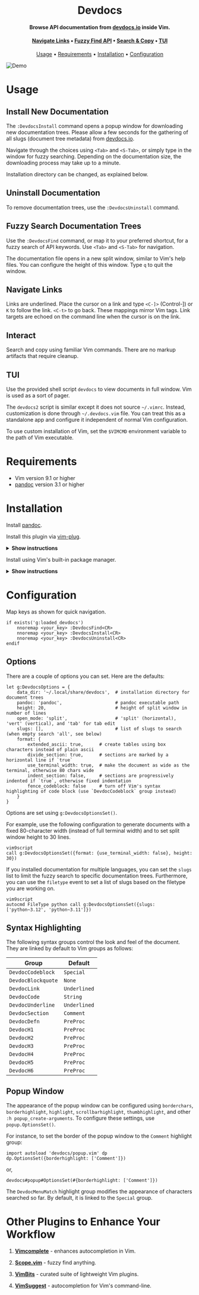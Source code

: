 
<h1 align="center"> Devdocs </h1>

<h4 align="center"> Browse API documentation from <a href="https://devdocs.io">devdocs.io</a> inside Vim.</h4>

<h4 align="center">
  <a href="#navigate-links">Navigate Links</a> •
  <a href="#fuzzy-search-documentation-trees">Fuzzy Find API</a> •
  <a href="#interact">Search & Copy</a> •
  <a href="#tui">TUI</a>
</h4>

<p align="center">
  <a href="#usage">Usage</a> •
  <a href="#requirements">Requirements</a> •
  <a href="#installation">Installation</a> •
  <a href="#configuration">Configuration</a>
</p>

![Demo](https://gist.githubusercontent.com/girishji/40e35cd669626212a9691140de4bd6e7/raw/6041405e45072a7fbc4e352cbd461e450a7af90e/devdocs-demo.gif)

# Usage

## Install New Documentation

The `:DevdocsInstall` command opens a popup window for downloading new documentation trees. Please allow a few seconds for the gathering of all slugs (document tree metadata) from [devdocs.io](https://devdocs.io).

Navigate through the choices using `<Tab>` and `<S-Tab>`, or simply type in the window for fuzzy searching. Depending on the documentation size, the downloading process may take up to a minute.

Installation directory can be changed, as explained below.

## Uninstall Documentation

To remove documentation trees, use the `:DevdocsUninstall` command.

## Fuzzy Search Documentation Trees

Use the `:DevdocsFind` command, or map it to your preferred shortcut, for a
fuzzy search of API keywords. Use `<Tab>` and `<S-Tab>` for navigation.

The documentation file opens in a new split window, similar to Vim's help
files. You can configure the height of this window. Type `q` to quit the window.

## Navigate Links

Links are underlined. Place the cursor on a link and type `<C-]>` (Control-]) or `K` to follow the
link. `<C-t>` to go back. These mappings mirror Vim tags. Link targets are
echoed on the command line when the cursor is on the link.

## Interact

Search and copy using familiar Vim commands. There are no markup artifacts that require cleanup.

## TUI

Use the provided shell script `devdocs` to view documents in full window. Vim
is used as a sort of pager.

The `devdocs2` script is similar except it does not source `~/.vimrc`. Instead,
customization is done through `~/.devdocs.vim` file. You can treat this as a
standalone app and configure it independent of normal Vim configuration.

To use custom installation of Vim, set the `$VIMCMD` environment variable to
the path of Vim executable.

# Requirements

- Vim version 9.1 or higher
- [pandoc](https://pandoc.org/) version 3.1 or higher

# Installation

Install [pandoc](https://pandoc.org/installing.html).

Install this plugin via [vim-plug](https://github.com/junegunn/vim-plug).

<details><summary><b>Show instructions</b></summary>
<br>
  
Using vim9 script:

```vim
vim9script
plug#begin()
Plug 'girishji/devdocs.vim'
plug#end()
```

Using legacy script:

```vim
call plug#begin()
Plug 'girishji/devdocs.vim'
call plug#end()
```

</details>

Install using Vim's built-in package manager.

<details><summary><b>Show instructions</b></summary>
<br>
  
```bash
$ mkdir -p $HOME/.vim/pack/downloads/opt
$ cd $HOME/.vim/pack/downloads/opt
$ git clone https://github.com/girishji/devdocs.vim.git
```

Add the following line to your $HOME/.vimrc file.

```vim
packadd devdocs.vim
```

Note: If you are going to use `devdocs2` script only, you can clone this
repository anywhere. The script does not use Vim's plugin system.

</details>

# Configuration

Map keys as shown for quick navigation.

```vim
if exists('g:loaded_devdocs')
    nnoremap <your_key> :DevdocsFind<CR>
    nnoremap <your_key> :DevdocsInstall<CR>
    nnoremap <your_key> :DevdocsUninstall<CR>
endif
```

## Options

There are a couple of options you can set. Here are the defaults:

```vim
let g:DevdocsOptions = {
    data_dir: '~/.local/share/devdocs',  # installation directory for document trees
    pandoc: 'pandoc',                    # pandoc executable path
    height: 20,                          # height of split window in number of lines
    open_mode: 'split',                  # 'split' (horizontal), 'vert' (vertical), and 'tab' for tab edit
    slugs: [],                           # list of slugs to search (when empty search 'all', see below)
    format: {
        extended_ascii: true,      # create tables using box characters instead of plain ascii
        divide_section: true,      # sections are marked by a horizontal line if `true`
        use_terminal_width: true,  # make the document as wide as the terminal, otherwise 80 chars wide
        indent_section: false,     # sections are progressively indented if `true`, otherwise fixed indentation
        fence_codeblock: false     # turn off Vim's syntax highlighting of code block (use `DevdocCodeblock` group instead)
    }
}
```

Options are set using `g:DevdocsOptionsSet()`.

For example, use the following configuration to generate documents with a fixed
80-character width (instead of full terminal width) and to set split window height to
30 lines.

```vim
vim9script
call g:DevdocsOptionsSet({format: {use_terminal_width: false}, height: 30})
```

If you installed documentation for multiple languages, you can set the `slugs`
list to limit the fuzzy search to specific documentation trees. Furthermore,
you can use the `filetype` event to set a list of slugs based on the filetype
you are working on.

```vim
vim9script
autocmd FileType python call g:DevdocsOptionsSet({slugs: ['python~3.12', 'python~3.11']})
```

## Syntax Highlighting

The following syntax groups control the look and feel of the document. They are
linked by default to Vim groups as follows:

Group|Default
------|----
`DevdocCodeblock`|`Special`
`DevdocBlockquote`|`None`
`DevdocLink`|`Underlined`
`DevdocCode`|`String`
`DevdocUnderline`|`Underlined`
`DevdocSection`|`Comment`
`DevdocDefn`|`PreProc`
`DevdocH1`|`PreProc`
`DevdocH2`|`PreProc`
`DevdocH3`|`PreProc`
`DevdocH4`|`PreProc`
`DevdocH5`|`PreProc`
`DevdocH6`|`PreProc`

## Popup Window

The appearance of the popup window can be configured using `borderchars`,
`borderhighlight`, `highlight`, `scrollbarhighlight`, `thumbhighlight`, and
other `:h popup_create-arguments`. To configure these settings, use
`popup.OptionsSet()`.

For instance, to set the border of the popup window to the `Comment` highlight
group:

```vim
import autoload 'devdocs/popup.vim' dp
dp.OptionsSet({borderhighlight: ['Comment']})
```

or,

```
devdocs#popup#OptionsSet(#{borderhighlight: ['Comment']})
```

The `DevdocMenuMatch` highlight group modifies the appearance of characters
searched so far. By default, it is linked to the `Special` group.

# Other Plugins to Enhance Your Workflow

1. [**Vimcomplete**](https://github.com/girishji/vimcomplete) - enhances autocompletion in Vim.

2. [**Scope.vim**](https://github.com/girishji/scope.vim) - fuzzy find anything.

3. [**VimBits**](https://github.com/girishji/vimbits) - curated suite of lightweight Vim plugins.

4. [**VimSuggest**](https://github.com/girishji/vimsuggest) - autocompletion for Vim's command-line.
